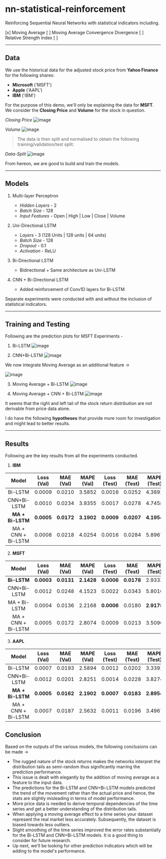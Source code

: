 # nn-statistical-reinforcement
Reinforcing Sequential Neural Networks with statistical indicators including.

[x] Moving Average
[ ] Moving Average Convergence Divergence
[ ] Relative Strength Index
[ ] 

***

## Data

We use the historical data for the adjusted stock price from **Yahoo Finance** for the following shares:

- **Microsoft** ('MSFT')
- **Apple**     ('AAPL')
- **IBM**       ('IBM')

For the purpose of this demo, we'll only be explaining the data for **MSFT**. We consider the **Closing Price** and **Volume** for the stock in question.


*Closing Price*
![image](src/cp.png)

*Volume*
![image](src/vol.png)

> The data is then split and normalised to obtain the following training/validation/test split:

*Data-Split*
![image](src/datasplit.png)

From hereon, we are good to build and train the models.

***
## Models

1. Multi-layer Perceptron
    - *Hidden Layers* - 2
    - *Batch Size* - 128
    - *Input Features* - Open | High | Low | Close | Volume

2. Uni-Directional LSTM
    - *Layers* - 3 (128 Units | 128 units | 64 units)
    - *Batch Size* - 128
    - *Dropout* - 0.1
    - *Activation* - ReLU

3. Bi-Directional LSTM
    - Bidirectional + Same architecture as Uni-LSTM

4. CNN + Bi-Directional LSTM
    - Added reinforcement of Conv1D layers for Bi-LSTM

Separate experiments were conducted with and without the inclusion of statistical indicators.
***

## Training and Testing

Following are the prediction plots for MSFT Experiments -

1. Bi-LSTM
![image](src/bl.png)

2. CNN+Bi-LSTM
![image](src/cnn+bl.png)

We now integrate Moving Average as an additional feature ->

![image](src/cpma.png)

3. Moving Average + Bi-LSTM
![image](src/ma+bl.png)

4. Moving Average + CNN + Bi-LSTM
![image](src/ma+cnn+bl.png)

It seems that the right and left tail of the stock return distribution are not derivable from price data alone.

I do have the following **hypotheses** that provide more room for investigation and might lead to better results.
***

## Results

Following are the key results from all the experiments conducted.

1. **IBM** 

|        Model       | Loss (Val) | MAE (Val) | MAPE (Val) | Loss (Test) | MAE (Test) | MAPE (Test) |
|:------------------:|------------|-----------|------------|-------------|------------|-------------|
| Bi-LSTM            | 0.0009     | 0.0210    | 3.5852     | 0.0016      | 0.0252     | 4.3891      |
| CNN+Bi-LSTM        | 0.0010     | 0.0234    | 3.9355     | 0.0017      | 0.0278     | 4.7458      |
| **MA + Bi-LSTM**   | **0.0005** |**0.0172** | **3.1902** | **0.0009**  | **0.0207** | **4.1954**  |
| MA + CNN + Bi-LSTM | 0.0008     | 0.0218    | 4.0254     | 0.0016      | 0.0284     | 5.8967      |

2. **MSFT**

|        Model       | Loss (Val) | MAE (Val) | MAPE (Val) | Loss (Test) | MAE (Test) | MAPE (Test) |
|:------------------:|------------|-----------|------------|-------------|------------|-------------|
| **Bi-LSTM**        | **0.0003** | **0.0131**| **2.1428** | **0.0006**  | **0.0178** | 2.9333      |
| CNN+Bi-LSTM        | 0.0012     | 0.0248    | 4.1523     | 0.0022      | 0.0343     | 5.8016      |
| MA + Bi-LSTM       | 0.0004     | 0.0136    | 2.2168     | **0.0006**  | 0.0180     | **2.9178**  |
| MA + CNN + Bi-LSTM | 0.0005     | 0.0172    | 2.8074     | 0.0009      | 0.0213     | 3.5096      |

3. **AAPL**

|        Model       | Loss (Val) | MAE (Val) | MAPE (Val) | Loss (Test) | MAE (Test) | MAPE (Test) |
|:------------------:|------------|-----------|------------|-------------|------------|-------------|
| Bi-LSTM            | 0.0007     | 0.0193    | 2.5894     | 0.0012      | 0.0202     | 3.3391      |
| CNN+Bi-LSTM        | 0.0012     | 0.0201    | 2.8251     | 0.0014      | 0.0228     | 3.8274      |
| **MA + Bi-LSTM**   | **0.0005** |**0.0162** | **2.1902** | **0.0007**  | **0.0183** | **2.8954**  |
| MA + CNN + Bi-LSTM | 0.0007     | 0.0187    | 2.5632     | 0.0011      | 0.0196     | 3.4967      |


## Conclusion

Based on the outputs of the various models, the following conclusions can be made ->

- The rugged nature of the stock returns makes the networks interpret the distribution tails as semi-random thus significantly marring the prediction performance.
- This issue is dealt with elegantly by the addition of moving average as a feature to the input data.
- The predictions for the Bi-LSTM and CNN+Bi-LSTM models predicted the trend of the movement rather than the actual price and hence, the stats are slightly misleading in terms of model performance.
- More price data is needed to derive temporal dependencies of the time series and get a better understanding of the distribution tails.
- When applying a moving average effect to a time series your dataset represent the real market less accurately. Subsequently, the dataset is biased towards less outliers.
- Slight smoothing of the time series improved the error rates substantially for the Bi-LSTM and CNN+Bi-LSTM models. It is a good thing to consider for future research.
- Up next, we'll be looking for other prediction indicators which will be adding to the model's performance. 
